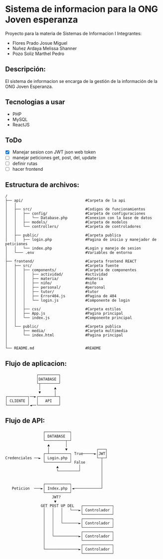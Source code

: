 # Sistema de informacion para la ONG Joven esperanza
Proyecto para la materia de Sistemas de Informacion I
Integrantes:
- Flores Prado Josue Miguel
- Nuñez Ardaya Melissa Shanner
- Pozo Soliz Marthel Pedro

## Descripción:
El sistema de informacion se encarga de la gestión de la información de la ONG Joven Esperanza.
## Tecnologias a usar
- PHP
- MySQL
- ReactJS
## ToDo
- [x] Manejar sesion con JWT json web token
- [ ] manejar peticiones get, post, del, update
- [ ] definir rutas
- [ ] hacer frontend

## Estructura de archivos:
```
/
├── api/                            #Carpeta de la api
│   │
│   ├── src/                        #Codigos de funcionamientos
│   │   ├── config/                 #Carpeta de configuraciones
│   │   │   └── Database.php        #Conexion con la base de datos
│   │   ├── models/                 #Carpeta de modelos
│   │   └── controllers/            #Carpeta de controladores
│   │
│   ├── public/                     #Carpeta publica
│   │   ├── login.php               #Pagina de inicio y manejador de peticiones
│   │   └── index.php               #Login y manejo de sesion
│   └─── .env                       #Variables de entorno
│
├── frontend/                       #Carpeta frontend REACT
│   ├── src/                        #Carpeta fuente
│   │   ├── components/             #Carpeta de componentes
│   │   │   ├── actividad/          #actividad
│   │   │   ├── materia/            #materia
│   │   │   ├── niño/               #niño
│   │   │   ├── personal/           #personal
│   │   │   ├── tutor/              #tutor
│   │   │   ├── Error404.js         #Pagina de 404
│   │   │   └── login.js            #Componente de login
│   │   │
│   │   ├── css/                    #Carpeta estilos
│   │   ├── App.js                  #Pagina principal
│   │   └── index.js                #Componente principal
│   │
│   └── public/                     #Carpeta publica
│       ├── media/                  #Carpeta multimedia
│       └── index.html              #Pagina principal
│
│
└── README.md                       #README
```

## Flujo de aplicacion:
```
              ┌─────────┐
              │DATABASE │
              └┬────────┘
               │      ▲  
               ▼      │  
┌─────────┐──►┌───────┴─┐
│ CLIENTE │   │   API   │
└─────────┘◄──└─────────┘
```

## Flujo de API:
```
                 ┌───────────┐                   
                 │ DATABASE  │                   
                 └─────────┬─┘                   
                   ▲       │                     
                   │       ▼             ┌───┐   
                 ┌─┴─────────┐ True─────►│JWT│   
Credenciales ──► │ Login.php │           └─┬─┘   
                 └───────────┘ False       │     
                       ▲         │         │     
                       └─────────┘         │     
                                           │     
                                           │     
                 ┌───────────┐             │     
   Peticion  ───►│ Index.php │◄────────────┘     
                 └───────────┘                   
                     JWT?                        
                      ▼                          
                GET POST UP DEL   ┌─────────────┐
                 │   │   │   └───►│ Controlador │
                 │   │   │        └─────────────┘
                 │   │   │        ┌─────────────┐
                 │   │   └───────►│ Controlador │
                 │   │            └─────────────┘
                 │   │            ┌─────────────┐
                 │   └───────────►│ Controlador │
                 │                └─────────────┘
                 │                ┌─────────────┐
                 └───────────────►│ Controlador │
                                  └─────────────┘
```
